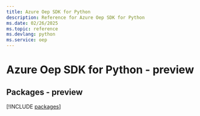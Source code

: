 ```yaml
---
title: Azure Oep SDK for Python
description: Reference for Azure Oep SDK for Python
ms.date: 02/26/2025
ms.topic: reference
ms.devlang: python
ms.service: oep
---
```

# Azure Oep SDK for Python - preview
## Packages - preview
[!INCLUDE [packages](oep-index.md)]